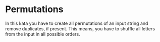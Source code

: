# Permutations
In this kata you have to create all permutations of an input string and remove duplicates, if present. This means, you have to shuffle all letters from the input in all possible orders.
